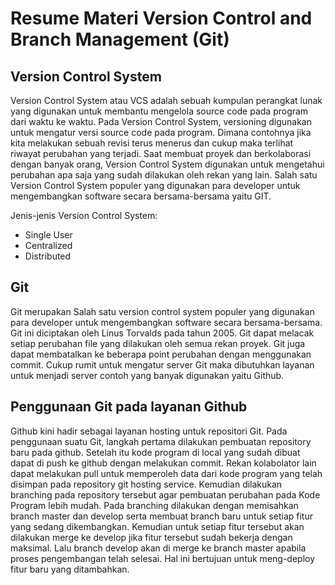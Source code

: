 # Resume Materi Version Control and Branch Management (Git)

## Version Control System 

Version Control System atau VCS adalah sebuah kumpulan perangkat lunak yang digunakan untuk membantu mengelola source code pada program dari waktu ke waktu. Pada Version Control System, versioning digunakan untuk mengatur versi source code pada program. Dimana contohnya jika kita melakukan sebuah revisi terus menerus dan cukup maka terlihat riwayat perubahan yang terjadi. Saat membuat proyek dan berkolaborasi dengan banyak orang, Version Control System digunakan untuk mengetahui perubahan apa saja yang sudah dilakukan oleh rekan yang lain. Salah satu Version Control System populer yang digunakan para developer untuk mengembangkan software secara bersama-bersama yaitu GIT. 

Jenis-jenis Version Control System: 
* Single User
* Centralized
* Distributed

## Git

Git merupakan Salah satu version control system populer yang digunakan para developer untuk mengembangkan software secara bersama-bersama. Git ini diciptakan oleh Linus Torvalds pada tahun 2005. Git dapat melacak setiap perubahan file yang dilakukan oleh semua rekan proyek. Git juga dapat membatalkan ke beberapa point perubahan dengan menggunakan commit. Cukup rumit untuk mengatur server Git maka dibutuhkan layanan untuk menjadi server contoh yang banyak digunakan yaitu Github. 

## Penggunaan Git pada layanan Github

Github kini hadir sebagai layanan hosting untuk repositori Git. Pada penggunaan suatu Git, langkah pertama dilakukan pembuatan repository baru pada github. Setelah itu kode program di local yang sudah dibuat dapat di push ke github dengan melakukan commit. Rekan kolabolator lain dapat melakukan pull untuk memperoleh data dari kode program yang telah disimpan pada repository git hosting service. Kemudian dilakukan branching pada repository tersebut agar pembuatan perubahan pada Kode Program lebih mudah. Pada branching dilakukan dengan memisahkan branch master dan develop serta membuat branch baru untuk setiap fitur yang sedang dikembangkan. Kemudian untuk setiap fitur tersebut akan dilakukan merge ke develop jika fitur tersebut sudah bekerja dengan maksimal. Lalu branch develop akan di merge ke branch master apabila proses pengembangan telah selesai. Hal ini bertujuan untuk meng-deploy fitur baru yang ditambahkan.
